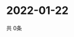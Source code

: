 # 2022-01-22
  共 0条

  <!-- BEGIN -->
  <!-- 最后更新时间Sat Jan 22 2022 07:02:58 GMT+0000 (Coordinated Universal Time) -->
  
  <!-- END -->
  
  